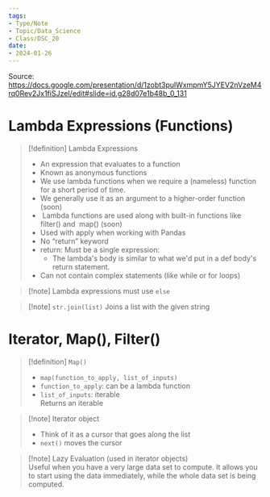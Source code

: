 ```yaml
---  
tags:  
- Type/Note  
- Topic/Data_Science  
- Class/DSC_20  
date:  
- 2024-01-26  
---  
```

  
Source: https://docs.google.com/presentation/d/1zobt3pulWxmpmY5JYEV2nVzeM4rq0Rev2Jx1fiSJzeI/edit#slide=id.g28d07e1b48b_0_131  
  
# Lambda Expressions (Functions)  
  
> [!definition] Lambda Expressions  
> - An expression that evaluates to a function  
> - Known as anonymous functions  
> - We use lambda functions when we require a (nameless) function for a short period of time.  
> - We generally use it as an argument to a higher-order function (soon)  
> -  Lambda functions are used along with built-in functions like filter() and  map() (soon)  
> - Used with apply when working with Pandas  
> - No “return” keyword  
> - return: Must be a single expression:  
> 	- The lambda's body is similar to what we'd put in a def body's return statement.  
> - Can not contain complex statements (like while or for loops)  
  
> [!note] Lambda expressions must use `else`  
  
> [!note] `str.join(list)` Joins a list with the given string  
  
# Iterator, Map(), Filter()  
  
> [!definition] `Map()`  
> - `map(function_to_apply, list_of_inputs)`  
> - `function_to_apply`: can be a lambda function  
> - `list_of_inputs`: iterable  
> Returns an iterable  
  
> [!note] Iterator object  
> - Think of it as a cursor that goes along the list  
> - `next()` moves the cursor  
  
> [!note] Lazy Evaluation (used in iterator objects)  
> Useful when you have a very large data set to compute. It allows you to start using the data immediately, while the whole data set is being computed.  
